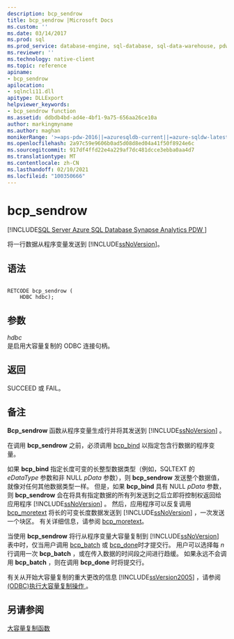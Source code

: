 ```yaml
---
description: bcp_sendrow
title: bcp_sendrow |Microsoft Docs
ms.custom: ''
ms.date: 03/14/2017
ms.prod: sql
ms.prod_service: database-engine, sql-database, sql-data-warehouse, pdw
ms.reviewer: ''
ms.technology: native-client
ms.topic: reference
apiname:
- bcp_sendrow
apilocation:
- sqlncli11.dll
apitype: DLLExport
helpviewer_keywords:
- bcp_sendrow function
ms.assetid: ddbdb4bd-ad4e-4bf1-9a75-656aa26ce10a
author: markingmyname
ms.author: maghan
monikerRange: '>=aps-pdw-2016||=azuresqldb-current||=azure-sqldw-latest||>=sql-server-2016||>=sql-server-linux-2017||=azuresqldb-mi-current'
ms.openlocfilehash: 2a97c59e9606b0ad5d08d8ed04a41f50f8924e6c
ms.sourcegitcommit: 917df4ffd22e4a229af7dc481dcce3ebba0aa4d7
ms.translationtype: MT
ms.contentlocale: zh-CN
ms.lasthandoff: 02/10/2021
ms.locfileid: "100350666"
---
```

# <a name="bcp_sendrow"></a>bcp_sendrow
[!INCLUDE[SQL Server Azure SQL Database Synapse Analytics PDW ](../../includes/applies-to-version/sql-asdb-asdbmi-asa-pdw.md)]

  将一行数据从程序变量发送到 [!INCLUDE[ssNoVersion](../../includes/ssnoversion-md.md)]。  
  
## <a name="syntax"></a>语法  
  
```  
  
RETCODE bcp_sendrow (  
    HDBC hdbc);  
```  
  
## <a name="arguments"></a>参数  
 *hdbc*  
 是启用大容量复制的 ODBC 连接句柄。  
  
## <a name="returns"></a>返回  
 SUCCEED 或 FAIL。  
  
## <a name="remarks"></a>备注  
 **Bcp_sendrow** 函数从程序变量生成行并将其发送到 [!INCLUDE[ssNoVersion](../../includes/ssnoversion-md.md)] 。  
  
 在调用 **bcp_sendrow** 之前，必须调用 [bcp_bind](../../relational-databases/native-client-odbc-extensions-bulk-copy-functions/bcp-bind.md) 以指定包含行数据的程序变量。  
  
 如果 **bcp_bind** 指定长度可变的长整型数据类型（例如，SQLTEXT 的 *eDataType* 参数和非 NULL *pData* 参数），则 **bcp_sendrow** 发送整个数据值，就像对任何其他数据类型一样。 但是，如果 **bcp_bind** 具有 NULL *pData* 参数，则 **bcp_sendrow** 会在将具有指定数据的所有列发送到之后立即将控制权返回给应用程序 [!INCLUDE[ssNoVersion](../../includes/ssnoversion-md.md)] 。 然后，应用程序可以反复调用 [bcp_moretext](../../relational-databases/native-client-odbc-extensions-bulk-copy-functions/bcp-moretext.md) 将长的可变长度数据发送到 [!INCLUDE[ssNoVersion](../../includes/ssnoversion-md.md)] ，一次发送一个块区。 有关详细信息，请参阅 [bcp_moretext](../../relational-databases/native-client-odbc-extensions-bulk-copy-functions/bcp-moretext.md)。  
  
 当使用 **bcp_sendrow** 将行从程序变量大容量复制到 [!INCLUDE[ssNoVersion](../../includes/ssnoversion-md.md)] 表中时，仅当用户调用 [bcp_batch](../../relational-databases/native-client-odbc-extensions-bulk-copy-functions/bcp-batch.md) 或 [bcp_done](../../relational-databases/native-client-odbc-extensions-bulk-copy-functions/bcp-done.md)时才提交行。 用户可以选择每 *n* 行调用一次 **bcp_batch** ，或在传入数据的时间段之间进行趋缓。 如果永远不会调用 **bcp_batch** ，则在调用 **bcp_done** 时将提交行。  
  
 有关从开始大容量复制的重大更改的信息 [!INCLUDE[ssVersion2005](../../includes/ssversion2005-md.md)] ，请参阅 [&#40;ODBC&#41;执行大容量复制操作 ](../../relational-databases/native-client-odbc-bulk-copy-operations/performing-bulk-copy-operations-odbc.md)。  
  
## <a name="see-also"></a>另请参阅  
 [大容量复制函数](../../relational-databases/native-client-odbc-extensions-bulk-copy-functions/sql-server-driver-extensions-bulk-copy-functions.md)  
  
  
